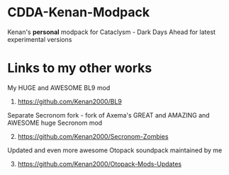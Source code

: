 # CDDA-Kenan-Modpack
Kenan's **personal** modpack for Cataclysm - Dark Days Ahead for latest experimental versions

# Links to my other works

My HUGE and AWESOME BL9 mod

1) https://github.com/Kenan2000/BL9

Separate Secronom fork - fork of Axema's GREAT and AMAZING and AWESOME huge Secronom mod

2) https://github.com/Kenan2000/Secronom-Zombies

Updated and even more awesome Otopack soundpack maintained by me 

3) https://github.com/Kenan2000/Otopack-Mods-Updates
